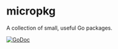 # micropkg

A collection of small, useful Go packages.

[![GoDoc](https://godoc.org/github.com/golang/gddo?status.svg)](https://godoc.org/github.com/ammario/micropkg)